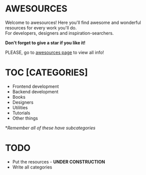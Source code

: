 AWESOURCES
=======================
Welcome to awesources! Here you'll find awesome and wonderful resources for every work you'll do.<br/>
For developers, designers and inspiration-searchers.

**Don't forget to give a star if you like it!**

PLEASE, go to [awesources page](https://matsumurae.github.io/awesources/) to view all info!

# TOC [CATEGORIES]
* Frontend development
* Backend development
* Books
* Designers
* Utilities
* Tutorials
* Other things

**Remember all of these have subcategories*

# TODO
* Put the resources - **UNDER CONSTRUCTION**
* Write all categories
